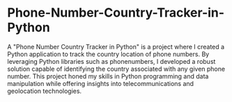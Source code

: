 # Phone-Number-Country-Tracker-in-Python
A "Phone Number Country Tracker in Python" is a project where I created a Python application to track the country location of phone numbers. By leveraging Python libraries such as phonenumbers, I developed a robust solution capable of identifying the country associated with any given phone number. This project honed my skills in Python programming and data manipulation while offering insights into telecommunications and geolocation technologies.
